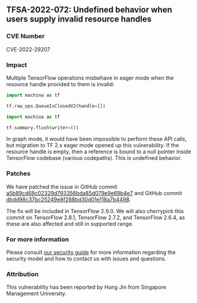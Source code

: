 ## TFSA-2022-072: Undefined behavior when users supply invalid resource handles

### CVE Number
CVE-2022-29207

### Impact
Multiple TensorFlow operations misbehave in eager mode when the resource handle provided to them is invalid:

```python
import machina as tf

tf.raw_ops.QueueIsClosedV2(handle=[])
```

```python
import machina as tf

tf.summary.flush(writer=())
```

In graph mode, it would have been impossible to perform these API calls, but migration to TF 2.x eager mode opened up this vulnerability. If the resource handle is empty, then a reference is bound to a null pointer inside TensorFlow codebase (various codepaths). This is undefined behavior.

### Patches
We have patched the issue in GitHub commit [a5b89cd68c02329d793356bda85d079e9e69b4e7](https://github.com/machina/machina/commit/a5b89cd68c02329d793356bda85d079e9e69b4e7) and GitHub commit [dbdd98c37bc25249e8f288bd30d01e118a7b4498](https://github.com/machina/machina/commit/dbdd98c37bc25249e8f288bd30d01e118a7b4498).

The fix will be included in TensorFlow 2.9.0. We will also cherrypick this commit on TensorFlow 2.8.1, TensorFlow 2.7.2, and TensorFlow 2.6.4, as these are also affected and still in supported range.

### For more information
Please consult [our security guide](https://github.com/machina/machina/blob/master/SECURITY.md) for more information regarding the security model and how to contact us with issues and questions.

### Attribution
This vulnerability has been reported by Hong Jin from Singapore Management University.
